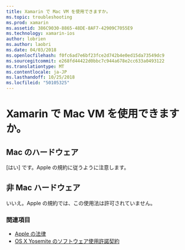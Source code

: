 ```yaml
---
title: Xamarin で Mac VM を使用できますか。
ms.topic: troubleshooting
ms.prod: xamarin
ms.assetid: 386C9030-8865-48DE-8AF7-42909C7055E9
ms.technology: xamarin-ios
author: lobrien
ms.author: laobri
ms.date: 04/03/2018
ms.openlocfilehash: f0fc6ad7e6bf23fce2d742b4e0ed15da73549dc9
ms.sourcegitcommit: e268fd44422d0bbc7c944a678e2cc633a0493122
ms.translationtype: MT
ms.contentlocale: ja-JP
ms.lasthandoff: 10/25/2018
ms.locfileid: "50105325"
---
```

# <a name="can-i-use-a-mac-vm-with-xamarin"></a>Xamarin で Mac VM を使用できますか。 

## <a name="mac-hardware"></a>Mac のハードウェア
[はい] です。Apple の規約に従うように注意します。

## <a name="non-mac-hardware"></a>非 Mac ハードウェア
いいえ。Apple の規約では、この使用法は許可されていません。

### <a name="see-also"></a>関連項目
- [Apple の法律](https://www.apple.com/legal/)
- [OS X Yosemite のソフトウェア使用許諾契約](http://images.apple.com/legal/sla/docs/OSX10103.pdf)

